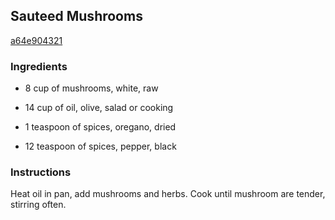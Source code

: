 ## Sauteed Mushrooms

[a64e904321](http://www.food.com/recipe/sauteed-mushrooms-290683)

### Ingredients

 - 8 cup of mushrooms, white, raw

 - 14 cup of oil, olive, salad or cooking

 - 1 teaspoon of spices, oregano, dried

 - 12 teaspoon of spices, pepper, black

### Instructions

Heat oil in pan, add mushrooms and herbs. Cook until mushroom are tender, stirring often.